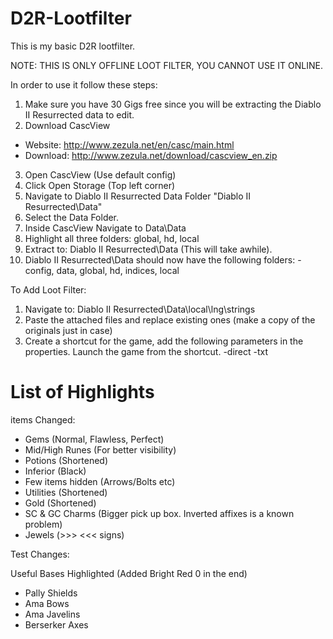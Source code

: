 # D2R-Lootfilter
This is my basic D2R lootfilter.

NOTE: THIS IS ONLY OFFLINE LOOT FILTER, YOU CANNOT USE IT ONLINE.

In order to use it follow these steps:
1. Make sure you have 30 Gigs free since you will be extracting the Diablo II Resurrected data to edit.
2. Download CascView
  - Website: http://www.zezula.net/en/casc/main.html
  - Download: http://www.zezula.net/download/cascview_en.zip
3. Open CascView (Use default config)
4. Click Open Storage (Top left corner)
5. Navigate to Diablo II Resurrected Data Folder "Diablo II Resurrected\Data"
6. Select the Data Folder.
7. Inside CascView Navigate to Data\Data
8. Highlight all three folders: global, hd, local
9. Extract to: Diablo II Resurrected\Data (This will take awhile).
10. Diablo II Resurrected\Data should now have the following folders:
-config, data, global, hd, indices, local

To Add Loot Filter:
1. Navigate to: Diablo II Resurrected\Data\local\lng\strings 
2. Paste the attached files and replace existing ones (make a copy of the originals just in case)
3. Create a shortcut for the game, add the following parameters in the properties. Launch the game from the shortcut.
-direct -txt 

# List of Highlights

items Changed:

+ Gems (Normal, Flawless, Perfect)
+ Mid/High Runes (For better visibility)
+ Potions (Shortened)
+ Inferior (Black)
+ Few items hidden (Arrows/Bolts etc)
+ Utilities (Shortened)
+ Gold (Shortened)
+ SC & GC Charms (Bigger pick up box. Inverted affixes is a known problem)
+ Jewels (>>> <<< signs)

Test Changes:

Useful Bases Highlighted (Added Bright Red 0 in the end)
+ Pally Shields
+ Ama Bows
+ Ama Javelins
+ Berserker Axes
